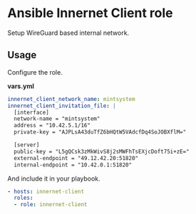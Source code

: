 # Ansible Innernet Client role

Setup WireGuard based internal network.

## Usage

Configure the role.

**vars.yml**

```yml
innernet_client_network_name: mintsystem
innernet_client_invitation_file: |
  [interface]
  network-name = "mintsystem"
  address = "10.42.5.1/16"
  private-key = "AJPLsA43duTfZ6bHQtW5VAdcfDq4SoJOBXflM="

  [server]
  public-key = "L5gQCsk3zMkWivS8j2sMWFhTsEXjcDoft75i+zE="
  external-endpoint = "49.12.42.20:51820"
  internal-endpoint = "10.42.0.1:51820"
```

And include it in your playbook.

```yml
- hosts: innernet-client
  roles:
  - role: innernet-client
```
